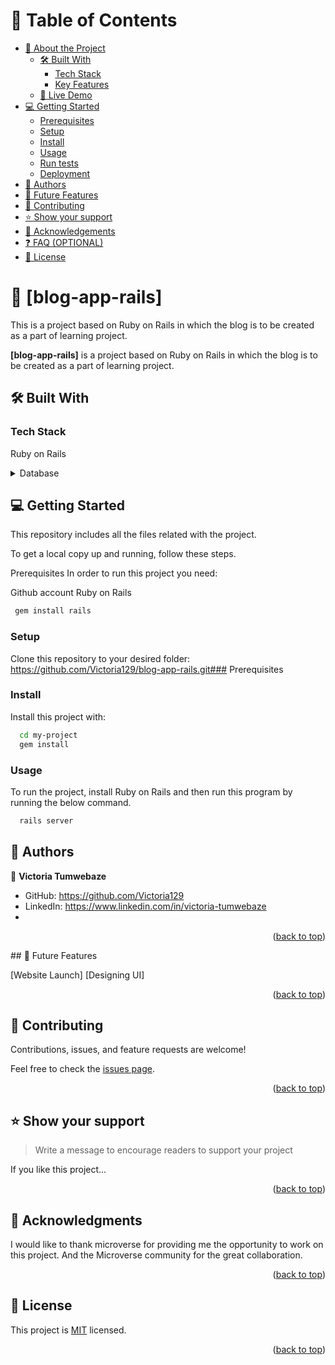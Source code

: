 # 📗 Table of Contents

- [📖 About the Project](#about-project)
  - [🛠 Built With](#built-with)
    - [Tech Stack](#tech-stack)
    - [Key Features](#key-features)
  - [🚀 Live Demo](#live-demo)
- [💻 Getting Started](#getting-started)
  - [Prerequisites](#prerequisites)
  - [Setup](#setup)
  - [Install](#install)
  - [Usage](#usage)
  - [Run tests](#run-tests)
  - [Deployment](#deployment)
- [👥 Authors](#authors)
- [🔭 Future Features](#future-features)
- [🤝 Contributing](#contributing)
- [⭐️ Show your support](#support)
- [🙏 Acknowledgements](#acknowledgements)
- [❓ FAQ (OPTIONAL)](#faq)
- [📝 License](#license)


# 📖 [blog-app-rails] <a name="about-project"></a>

This is a project based on Ruby on Rails in which the blog is to be created as a part of learning project.

**[blog-app-rails]** is a project based on Ruby on Rails in which the blog is to be created as a part of learning project.

## 🛠 Built With <a name="built-with"></a>

### Tech Stack <a name="tech-stack"></a>

Ruby on Rails

<details>
<summary>Database</summary>
  <ul>
    <li><a href="https://www.postgresql.org/">PostgreSQL</a></li>
  </ul>
</details>

## 💻 Getting Started <a name="getting-started"></a>

This repository includes all the files related with the project.


To get a local copy up and running, follow these steps.

Prerequisites
In order to run this project you need:

Github account
Ruby on Rails

```sh
 gem install rails
```

### Setup

Clone this repository to your desired folder: https://github.com/Victoria129/blog-app-rails.git### Prerequisites

### Install

Install this project with:

```sh
  cd my-project
  gem install
```

### Usage

To run the project, install Ruby on Rails and then run this program by running the below command.

```sh
  rails server
```

## 👥 Authors <a name="authors"></a>

👤 **Victoria Tumwebaze**

- GitHub: https://github.com/Victoria129
- LinkedIn: https://www.linkedin.com/in/victoria-tumwebaze
- 
<p align="right">(<a href="#readme-top">back to top</a>)</p>
## 🔭 Future Features <a name="future-features"></a>

[Website Launch] [Designing UI]

<p align="right">(<a href="#readme-top">back to top</a>)</p>


## 🤝 Contributing <a name="contributing"></a>

Contributions, issues, and feature requests are welcome!

Feel free to check the [issues page](https://github.com/Victoria129/blog-app-rails/issues).

<p align="right">(<a href="#readme-top">back to top</a>)</p>


## ⭐️ Show your support <a name="support"></a>

> Write a message to encourage readers to support your project

If you like this project...

<p align="right">(<a href="#readme-top">back to top</a>)</p>


## 🙏 Acknowledgments <a name="acknowledgements"></a>

I would like to thank microverse for providing me the opportunity to work on this project.
And the Microverse community for the great collaboration.

<p align="right">(<a href="#readme-top">back to top</a>)</p>

## 📝 License <a name="license"></a>

This project is [MIT](./LICENSE) licensed.


<p align="right">(<a href="#readme-top">back to top</a>)</p>
